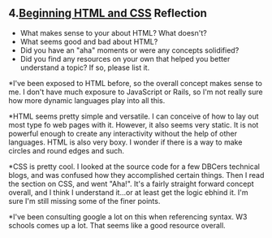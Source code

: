 ## 4.[Beginning HTML and CSS](4_beginning_HTML_CSS/readme.mc) Reflection

* What makes sense to your about HTML? What doesn't? 
* What seems good and bad about HTML?
* Did you have an "aha" moments or were any concepts solidified?
* Did you find any resources on your own that helped you better understand a topic? If so, please list it.

<!-- Add your reflection here. Remove the comment markers -->

*I've been exposed to HTML before, so the overall concept makes sense to me. I don't have much exposure to JavaScript or Rails, so I'm not really sure how more dynamic languages play into all this. 

*HTML seems pretty simple and versatile. I can conceive of how to lay out most type fo web pages with it. However, it also seems very static. It is not powerful enough to create any interactivity without the help of other languages. HTML is also very boxy. I wonder if there is a way to make circles and round edges and such. 

*CSS is pretty cool. I looked at the source code for a few DBCers technical blogs, and was confused how they accomplished certain things. Then I read the section on CSS, and went "Aha!". It's a fairly straight forward concept overall, and I think I understand it...or at least get the logic ebhind it. I'm sure I'm still missing some of the finer points. 

*I've been consulting google a lot on this when referencing syntax. W3 schools comes up a lot. That seems like a good resource overall.